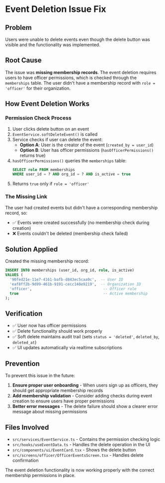 # Event Deletion Issue Fix

## Problem
Users were unable to delete events even though the delete button was visible and the functionality was implemented.

## Root Cause
The issue was **missing membership records**. The event deletion requires users to have officer permissions, which is checked through the `memberships` table. The user didn't have a membership record with `role = 'officer'` for their organization.

## How Event Deletion Works

### Permission Check Process
1. User clicks delete button on an event
2. `EventService.softDeleteEvent()` is called
3. Service checks if user can delete the event:
   - **Option A**: User is the creator of the event (`created_by = user_id`)
   - **Option B**: User has officer permissions (`hasOfficerPermissions()` returns true)
4. `hasOfficerPermissions()` queries the `memberships` table:
   ```sql
   SELECT role FROM memberships 
   WHERE user_id = ? AND org_id = ? AND is_active = true
   ```
5. Returns `true` only if `role = 'officer'`

### The Missing Link
The user had created events but didn't have a corresponding membership record, so:
- ✅ Events were created successfully (no membership check during creation)
- ❌ Events couldn't be deleted (membership check failed)

## Solution Applied
Created the missing membership record:
```sql
INSERT INTO memberships (user_id, org_id, role, is_active)
VALUES (
  '90fed21e-11e7-4161-bafb-d843ec5caa9c',  -- User ID
  'eaf8ff2b-9d99-461b-9191-cecc140e9219',  -- Organization ID  
  'officer',                                -- Officer role
  true                                      -- Active membership
);
```

## Verification
- ✅ User now has officer permissions
- ✅ Delete functionality should work properly
- ✅ Soft delete maintains audit trail (sets `status = 'deleted'`, `deleted_by`, `deleted_at`)
- ✅ UI updates automatically via realtime subscriptions

## Prevention
To prevent this issue in the future:
1. **Ensure proper user onboarding** - When users sign up as officers, they should get appropriate membership records
2. **Add membership validation** - Consider adding checks during event creation to ensure users have proper permissions
3. **Better error messages** - The delete failure should show a clearer error message about missing permissions

## Files Involved
- `src/services/EventService.ts` - Contains the permission checking logic
- `src/hooks/useEventData.ts` - Handles the delete operation in the UI
- `src/components/ui/EventCard.tsx` - Shows the delete button
- `src/screens/officer/OfficerEventsScreen.tsx` - Handles delete confirmation

The event deletion functionality is now working properly with the correct membership permissions in place.